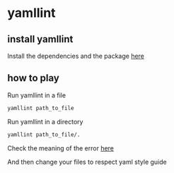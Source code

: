 # yamllint

## install yamllint

 Install the dependencies and the package [here](../../server/README.md#how-to-run-package-version)

## how to play

 Run yamllint in a file
```sh
yamllint path_to_file
```
 
Run yamllint in a directory
```sh
yamllint path_to_file/.
```

 Check the meaning of the error [here](https://yamllint.readthedocs.io/en/stable/rules.html)

 And then change your files to respect yaml style guide